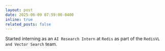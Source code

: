 ```yaml
---
layout: post
date: 2025-06-09 07:59:00-0400
inline: true
related_posts: false
---
```


Started interning as an `AI Research Intern` at `Redis` as part of the `RedisVL and Vector Search` team.